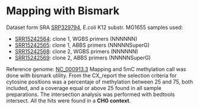 # Mapping with Bismark

Dataset form SRA [SRP329794](https://www.ncbi.nlm.nih.gov/sra?term=SRP329794), E.coli K12 substr. MG1655 samples used: 
- [SRR15242564](https://www.ncbi.nlm.nih.gov/sra/SRX11548393[accn]): clone 1, WGBS primers (NNNNNN)
- [SRR15242565](https://www.ncbi.nlm.nih.gov/sra/SRX11548394[accn]): clone 1, ABBS primers (NNNNNSuperG)
- [SRR15242568](https://www.ncbi.nlm.nih.gov/sra/SRX11548397[accn]): clone 2, WGBS primers (NNNNNN)
- [SRR15242569](https://www.ncbi.nlm.nih.gov/sra/SRX11548398[accn]): clone 2, ABBS primers (NNNNNSuperG)

Reference genome: [NC_000913.3](https://www.ncbi.nlm.nih.gov/nuccore/NC_000913.3)
Mapping and 5mC methylation call was done with bismark utility. From the CX_report the selection criteria for cytosine positions was a percentaje of methylation between 25 and 75, both included, and a coverage equal or above 25 found in all sample preparations. The intersection analysis was performed with bedtools intersect.
All the hits were found in a **CHG context**.


